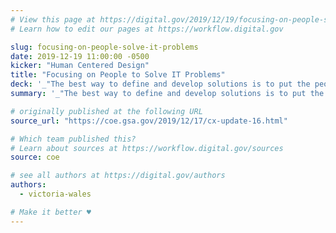 ```yaml
---
# View this page at https://digital.gov/2019/12/19/focusing-on-people-solve-it-problems
# Learn how to edit our pages at https://workflow.digital.gov

slug: focusing-on-people-solve-it-problems
date: 2019-12-19 11:00:00 -0500
kicker: "Human Centered Design"
title: "Focusing on People to Solve IT Problems"
deck: '_"The best way to define and develop solutions is to put the people dependent on those solutions at the center of your process."_ — A look at how The Centers of Excellence (CoE) team is using human centered design in their work.'
summary: '_"The best way to define and develop solutions is to put the people dependent on those solutions at the center of your process."_ — A look at how The Centers of Excellence (CoE) team is using human centered design in their work.'

# originally published at the following URL
source_url: "https://coe.gsa.gov/2019/12/17/cx-update-16.html"

# Which team published this?
# Learn about sources at https://workflow.digital.gov/sources
source: coe

# see all authors at https://digital.gov/authors
authors:
  - victoria-wales

# Make it better ♥
---
```

